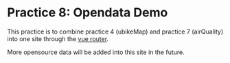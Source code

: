 # Practice 8: Opendata Demo

This practice is to combine practice 4 (ubikeMap) and practice 7 (airQuality) into one site through the [vue router](https://router.vuejs.org/).

More opensource data will be added into this site in the future.